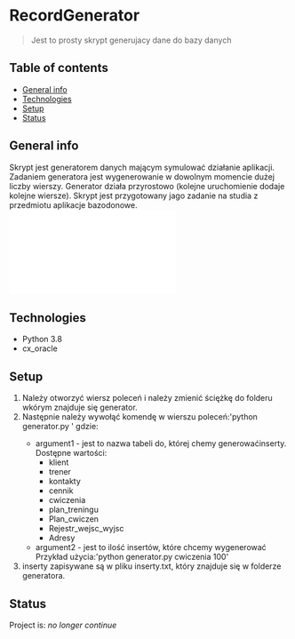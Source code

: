 # RecordGenerator
> Jest to prosty skrypt generujacy dane do bazy danych

## Table of contents
* [General info](#general-info)
* [Technologies](#technologies)
* [Setup](#setup)
* [Status](#status)


## General info
Skrypt jest generatorem danych mającym symulować działanie aplikacji.
Zadaniem generatora jest wygenerowanie w dowolnym momencie dużej liczby wierszy. Generator
działa przyrostowo (kolejne uruchomienie dodaje kolejne wiersze). Skrypt jest przygotowany jago zadanie na studia z przedmiotu aplikacje bazodonowe.
![Baza danych](./img/sc1.pdf)



## Technologies
* Python 3.8
* cx_oracle


## Setup
1. Należy otworzyć wiersz poleceń i należy zmienić ściężkę do folderu wkórym znajduje się generator.
2. Następnie należy wywołąć komendę w wierszu poleceń:'python generator.py <argument1> <argument2>' gdzie:
   - argument1 - jest to nazwa tabeli do, której chemy generowaćinserty. Dostępne wartości:
     - klient
     - trener
     - kontakty
     - cennik
     - cwiczenia
     - plan_treningu
     - Plan_cwiczen
     - Rejestr_wejsc_wyjsc
     - Adresy
   - argument2 - jest to ilość insertów, które chcemy wygenerować
   Przykład użycia:'python generator.py cwiczenia 100'
3. inserty zapisywane są w pliku inserty.txt, który znajduje się w folderze generatora.




## Status
Project is:  _no longer continue_ 

